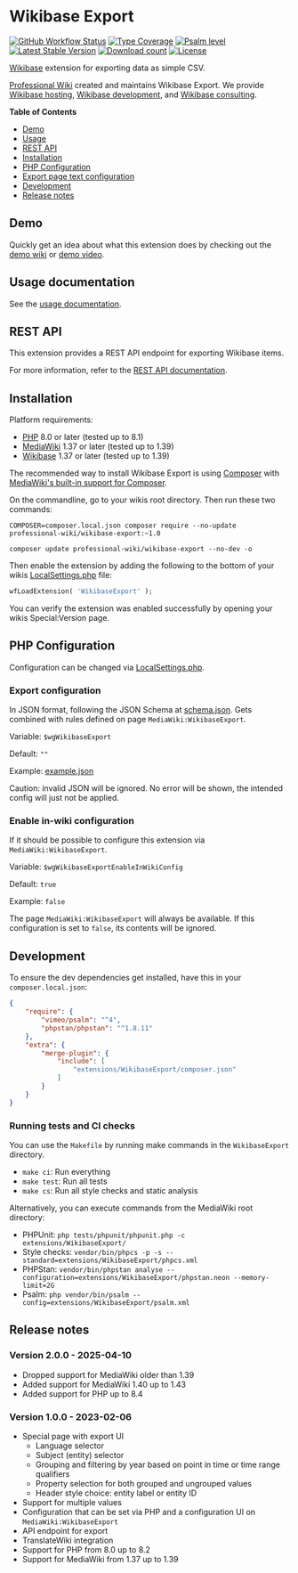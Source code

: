 # Wikibase Export

[![GitHub Workflow Status](https://img.shields.io/github/actions/workflow/status/ProfessionalWiki/WikibaseExport/ci.yml?branch=master)](https://github.com/ProfessionalWiki/WikibaseExport/actions?query=workflow%3ACI)
[![Type Coverage](https://shepherd.dev/github/ProfessionalWiki/WikibaseExport/coverage.svg)](https://shepherd.dev/github/ProfessionalWiki/WikibaseExport)
[![Psalm level](https://shepherd.dev/github/ProfessionalWiki/WikibaseExport/level.svg)](psalm.xml)
[![Latest Stable Version](https://poser.pugx.org/professional-wiki/wikibase-export/v/stable)](https://packagist.org/packages/professional-wiki/wikibase-export)
[![Download count](https://poser.pugx.org/professional-wiki/wikibase-export/downloads)](https://packagist.org/packages/professional-wiki/wikibase-export)
[![License](https://poser.pugx.org/professional-wiki/wikibase-export/license)](LICENSE)

[Wikibase] extension for exporting data as simple CSV.

[Professional Wiki] created and maintains Wikibase Export. We provide [Wikibase hosting], [Wikibase development], and [Wikibase consulting].

**Table of Contents**

- [Demo](#demo)
- [Usage](#usage-documentation)
- [REST API](#rest-api)
- [Installation](#installation)
- [PHP Configuration](#php-configuration)
- [Export page text configuration](#export-page-text-configuration)
- [Development](#development)
- [Release notes](#release-notes)

## Demo

Quickly get an idea about what this extension does by checking out the [demo wiki] or [demo video].

## Usage documentation

See the [usage documentation](https://professional.wiki/en/extension/wikibase-export).

## REST API

This extension provides a REST API endpoint for exporting Wikibase items.

For more information, refer to the [REST API documentation].

## Installation

Platform requirements:

* [PHP] 8.0 or later (tested up to 8.1)
* [MediaWiki] 1.37 or later (tested up to 1.39)
* [Wikibase] 1.37 or later (tested up to 1.39)

The recommended way to install Wikibase Export is using [Composer] with
[MediaWiki's built-in support for Composer][Composer install].

On the commandline, go to your wikis root directory. Then run these two commands:

```shell script
COMPOSER=composer.local.json composer require --no-update professional-wiki/wikibase-export:~1.0
```
```shell script
composer update professional-wiki/wikibase-export --no-dev -o
```

Then enable the extension by adding the following to the bottom of your wikis [LocalSettings.php] file:

```php
wfLoadExtension( 'WikibaseExport' );
```

You can verify the extension was enabled successfully by opening your wikis Special:Version page.

## PHP Configuration

Configuration can be changed via [LocalSettings.php].

### Export configuration

In JSON format, following the JSON Schema at [schema.json].
Gets combined with rules defined on page `MediaWiki:WikibaseExport`.

Variable: `$wgWikibaseExport`

Default: `""`

Example: [example.json]

Caution: invalid JSON will be ignored. No error will be shown, the intended config will just not be applied.

### Enable in-wiki configuration

If it should be possible to configure this extension via `MediaWiki:WikibaseExport`.

Variable: `$wgWikibaseExportEnableInWikiConfig`

Default: `true`

Example: `false`

The page `MediaWiki:WikibaseExport` will always be available. If this configuration is set to `false`, its contents will be ignored.

## Development

To ensure the dev dependencies get installed, have this in your `composer.local.json`:

```json
{
	"require": {
		"vimeo/psalm": "^4",
		"phpstan/phpstan": "^1.8.11"
	},
	"extra": {
		"merge-plugin": {
			"include": [
				"extensions/WikibaseExport/composer.json"
			]
		}
	}
}
```

### Running tests and CI checks

You can use the `Makefile` by running make commands in the `WikibaseExport` directory.

* `make ci`: Run everything
* `make test`: Run all tests
* `make cs`: Run all style checks and static analysis

Alternatively, you can execute commands from the MediaWiki root directory:

* PHPUnit: `php tests/phpunit/phpunit.php -c extensions/WikibaseExport/`
* Style checks: `vendor/bin/phpcs -p -s --standard=extensions/WikibaseExport/phpcs.xml`
* PHPStan: `vendor/bin/phpstan analyse --configuration=extensions/WikibaseExport/phpstan.neon --memory-limit=2G`
* Psalm: `php vendor/bin/psalm --config=extensions/WikibaseExport/psalm.xml`

## Release notes

### Version 2.0.0 - 2025-04-10

* Dropped support for MediaWiki older than 1.39
* Added support for MediaWiki 1.40 up to 1.43
* Added support for PHP up to 8.4

### Version 1.0.0 - 2023-02-06

* Special page with export UI
    * Language selector
    * Subject (entity) selector
    * Grouping and filtering by year based on point in time or time range qualifiers
    * Property selection for both grouped and ungrouped values
    * Header style choice: entity label or entity ID
* Support for multiple values
* Configuration that can be set via PHP and a configuration UI on `MediaWiki:WikibaseExport`
* API endpoint for export
* TranslateWiki integration
* Support for PHP from 8.0 up to 8.2
* Support for MediaWiki from 1.37 up to 1.39

[Professional Wiki]: https://professional.wiki
[Wikibase]: https://wikibase.consulting/what-is-wikibase/
[Wikibase hosting]: https://professional.wiki/en/hosting/wikibase
[Wikibase development]: https://professional.wiki/en/wikibase-software-development
[Wikibase consulting]: https://wikibase.consulting/
[MediaWiki]: https://www.mediawiki.org
[PHP]: https://www.php.net
[Composer]: https://getcomposer.org
[Composer install]: https://professional.wiki/en/articles/installing-mediawiki-extensions-with-composer
[LocalSettings.php]: https://www.pro.wiki/help/mediawiki-localsettings-php-guide
[Wikibase Stakeholder Group]:https://wbstakeholder.group/
[schema.json]: https://github.com/ProfessionalWiki/WikibaseExport/blob/master/schema.json
[example.json]: https://github.com/ProfessionalWiki/WikibaseExport/blob/master/example.json
[Rest API Documentation]: docs/rest.md
[demo wiki]: https://export.wikibase.wiki/
[demo video]: https://www.youtube.com/watch?v=uBdzDcYChOI
